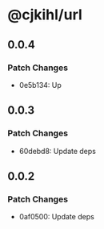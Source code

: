 # @cjkihl/url

## 0.0.4

### Patch Changes

- 0e5b134: Up

## 0.0.3

### Patch Changes

- 60debd8: Update deps

## 0.0.2

### Patch Changes

- 0af0500: Update deps
